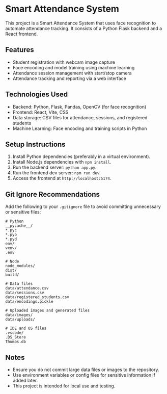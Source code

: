 # Smart Attendance System

This project is a Smart Attendance System that uses face recognition to automate attendance tracking. It consists of a Python Flask backend and a React frontend.

## Features

- Student registration with webcam image capture
- Face encoding and model training using machine learning
- Attendance session management with start/stop camera
- Attendance tracking and reporting via a web interface

## Technologies Used
- Backend: Python, Flask, Pandas, OpenCV (for face recognition)
- Frontend: React, Vite, CSS
- Data storage: CSV files for attendance, sessions, and registered students
- Machine Learning: Face encoding and training scripts in Python

## Setup Instructions

1. Install Python dependencies (preferably in a virtual environment).
2. Install Node.js dependencies with `npm install`.
3. Run the backend server: `python app.py`.
4. Run the frontend dev server: `npm run dev`.
5. Access the frontend at `http://localhost:5174`.

## Git Ignore Recommendations

Add the following to your `.gitignore` file to avoid committing unnecessary or sensitive files:

```
# Python
__pycache__/
*.pyc
*.pyo
*.pyd
env/
venv/
.env

# Node
node_modules/
dist/
build/

# Data files
data/attendance.csv
data/sessions.csv
data/registered_students.csv
data/encodings.pickle

# Uploaded images and generated files
data/images/
data/uploads/

# IDE and OS files
.vscode/
.DS_Store
Thumbs.db
```

## Notes

- Ensure you do not commit large data files or images to the repository.
- Use environment variables or config files for sensitive information if added later.
- This project is intended for local use and testing.
